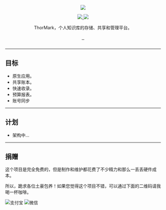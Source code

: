 <p align="center">
  <a href="http://www.lhzbxx.top">
    <img src="http://o9ah325aa.bkt.clouddn.com/logo.png?imageView2/2/w/250">    
  </a>
</p>
<p align="center">
  <a href="https://gitter.im/lhzbxx/ThorMark?utm_source=badge&utm_medium=badge&utm_campaign=pr-badge&utm_content=badge">
    <img src="https://badges.gitter.im/lhzbxx/ThorMark.svg">
  </a>
  <a href="https://ThorMark-slackin.herokuapp.com/">
    <img src="https://ThorMark-slackin.herokuapp.com/badge.svg">
  </a>
</p>
<p align="center">ThorMark，个人知识库的存储、共享和管理平台。
</p>
<p align="center">
  <a href="https://github.com/lhzbxx/ThorMark/issues">
    <img src="https://img.shields.io/github/issues/lhzbxx/thormark.svg" alt="">
  </a>
  <a href="https://github.com/lhzbxx/ThorMark/releases">
    <img src="https://img.shields.io/github/release/lhzbxx/thormark.svg" alt="">
  </a>
  <a href="https://github.com/lhzbxx/ThorMark/releases">
    <img src="https://img.shields.io/github/downloads/lhzbxx/thormark/total.svg" alt="">
  </a>
</p>
<p align="center">
  <a href="http://www.wtfpl.net/">
    <img src="http://www.wtfpl.net/wp-content/uploads/2012/12/wtfpl-badge-1.png" alt="">
  </a>
</p>

---
## 目标

+ 原生应用。
+ 共享账本。
+ 快速收录。
+ 预算报表。
+ 账号同步

---

## 计划

+ 架构中...

---

## 捐赠

这个项目是完全免费的，但是制作和维护都花费了不少精力和那么一丢丢硬件成本。

所以，跪求各位土豪包养！如果您觉得这个项目不错，可以通过下面的二维码请我喝一杯咖啡。

![支付宝](http://o6xwrt3vx.bkt.clouddn.com/ali_pay.jpg?imageView/2/h/250)
![微信](http://o6xwrt3vx.bkt.clouddn.com/wechat_pay.jpg?imageView/2/h/250)

